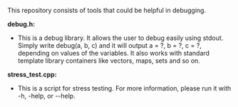 This repository consists of tools that could be helpful in debugging. 

**debug.h:**

- This is a debug library. It allows the user to debug easily using stdout. Simply write debug(a, b, c) and it will output a = ?, b = ?, c = ?, depending on values of the variables. It also works with standard template library containers like vectors, maps, sets and so on.

**stress_test.cpp:**

- This is a script for stress testing. For more information, please run it with -h, -help, or --help.
